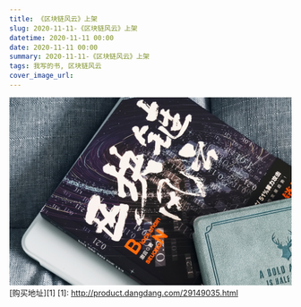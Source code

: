 ```yaml
---
title: 《区块链风云》上架
slug: 2020-11-11-《区块链风云》上架
datetime: 2020-11-11 00:00
date: 2020-11-11 00:00
summary: 2020-11-11-《区块链风云》上架
tags: 我写的书, 区块链风云
cover_image_url: 
---
```

![80292-kev6hcpfxi.png](../assets/2020/11/3510674190.png)
[购买地址][1]
  [1]: http://product.dangdang.com/29149035.html